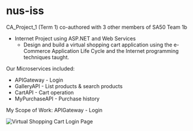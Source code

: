 # nus-iss

CA_Project_1 (Term 1) co-authored with 3 other members of SA50 Team 1b
- Internet Project using ASP.NET and Web Services
  - Design and build a virtual shopping cart application using the e-Commerce Application Life Cycle and the Internet programming techniques taught.

Our Microservices included:
 - APIGateway - Login
 - GalleryAPI - List products & search products
 - CartAPI - Cart operation
 - MyPurchaseAPI - Purchase history

My Scope of Work: APIGateway - Login 

![Virtual Shopping Cart Login Page](demo/CA_Project_1_Login.gif)
